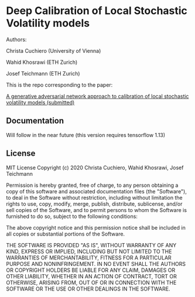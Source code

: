 # Deep  Calibration of Local Stochastic Volatility models 

Authors: 

Christa Cuchiero (University of Vienna)

Wahid Khosrawi (ETH Zurich)

Josef Teichmann (ETH Zurich)

This is the repo corresponding to the paper:

[A generative adversarial network approach to calibration of local stochastic volatility models (submitted)](https://arxiv.org/abs/2005.02505)




## Documentation 
Will follow in the near future (this version requires tensorflow 1.13)





## License
 
MIT License
Copyright (c) 2020 Christa Cuchiero, Wahid Khosrawi, Josef Teichmann

Permission is hereby granted, free of charge, to any person obtaining a copy
of this software and associated documentation files (the "Software"), to deal
in the Software without restriction, including without limitation the rights
to use, copy, modify, merge, publish, distribute, sublicense, and/or sell
copies of the Software, and to permit persons to whom the Software is
furnished to do so, subject to the following conditions:

The above copyright notice and this permission notice shall be included in all
copies or substantial portions of the Software.

THE SOFTWARE IS PROVIDED "AS IS", WITHOUT WARRANTY OF ANY KIND, EXPRESS OR
IMPLIED, INCLUDING BUT NOT LIMITED TO THE WARRANTIES OF MERCHANTABILITY,
FITNESS FOR A PARTICULAR PURPOSE AND NONINFRINGEMENT. IN NO EVENT SHALL THE
AUTHORS OR COPYRIGHT HOLDERS BE LIABLE FOR ANY CLAIM, DAMAGES OR OTHER
LIABILITY, WHETHER IN AN ACTION OF CONTRACT, TORT OR OTHERWISE, ARISING FROM,
OUT OF OR IN CONNECTION WITH THE SOFTWARE OR THE USE OR OTHER DEALINGS IN THE
SOFTWARE.

